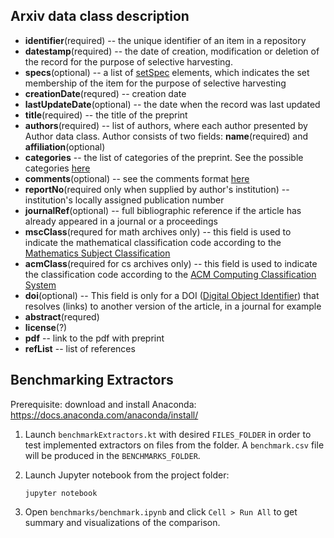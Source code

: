 Arxiv data class description
--------------------------
* **identifier**(required) -- the unique identifier of an item in a repository
* **datestamp**(required) -- the date of creation, modification or deletion of the record for the purpose of selective harvesting.
* **specs**(optional) -- a list of [setSpec](http://www.openarchives.org/OAI/openarchivesprotocol.htm#Set) elements, which indicates the set membership of the item for the purpose of selective harvesting
* **creationDate**(requred) -- creation date
* **lastUpdateDate**(optional) -- the date when the record was last updated
* **title**(required) -- the title of the preprint
* **authors**(required) -- list of authors, where each author presented by Author data class. Author consists of two fields: **name**(required) and **affiliation**(optional) 
* **categories** -- the list of categories of the preprint. See the possible categories [here](https://arxiv.org/help/prep#subj)
* **comments**(optional) -- see the comments format [here](https://arxiv.org/help/prep#comments)
* **reportNo**(required only when supplied by author's institution) -- institution's locally assigned publication number
* **journalRef**(optional) --   full bibliographic reference if the article has already appeared in a journal or a proceedings
* **mscClass**(requred for math archives only) -- this field is used to indicate the mathematical classification code according to the [Mathematics Subject Classification](http://www.ams.org/msc/)
* **acmClass**(required for cs archives only) -- this field is used to indicate the classification code according to the [ACM Computing Classification System](https://www.acm.org/publications/computing-classification-system/1998)
* **doi**(optional) -- This field is only for a DOI ([Digital Object Identifier](http://doi.org/)) that resolves (links) to another version of the article, in a journal for example 
* **abstract**(requred)
* **license**(?)
* **pdf** -- link to the pdf with preprint
* **refList** -- list of references

Benchmarking Extractors
--------------------------
Prerequisite: download and install Anaconda: https://docs.anaconda.com/anaconda/install/

1. Launch `benchmarkExtractors.kt` with desired `FILES_FOLDER` in order to test implemented extractors on files from
the folder. A `benchmark.csv` file will be produced in the `BENCHMARKS_FOLDER`.
2. Launch Jupyter notebook from the project folder:

   ```
   jupyter notebook
   ```

3. Open `benchmarks/benchmark.ipynb` and click `Cell > Run All` to get summary and visualizations of the comparison.
   
    